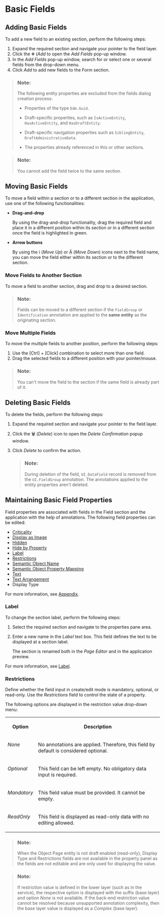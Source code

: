 <!-- loio2953503145dd428194c6dff252744ac1 -->

<link rel="stylesheet" type="text/css" href="../css/sap-icons.css"/>

# Basic Fields



<a name="loio2953503145dd428194c6dff252744ac1__section_al5_jjr_35b"/>

## Adding Basic Fields

To add a new field to an existing section, perform the following steps:

1.  Expand the required section and navigate your pointer to the field layer.
2.  Click the :heavy_plus_sign: \(*Add* to open the *Add Fields* pop-up window.
3.  In the *Add Fields* pop-up window, search for or select one or several fields from the drop-down menu.
4.  Click *Add* to add new fields to the Form section.

> ### Note:  
> The following entity properties are excluded from the fields dialog creation process:
> 
> -   Properties of the type `Edm.Guid`.
> 
> -   Draft-specific properties, such as `IsActiveEntity`, `HasActiveEntity`, and `HasDraftEntity`.
> 
> -   Draft-specific navigation properties such as `SiblingEntity`, `DraftAdministrativeData`.
> 
> -   The properties already referenced in this or other sections.

> ### Note:  
> You cannot add the field twice to the same section.



<a name="loio2953503145dd428194c6dff252744ac1__movebasicfields"/>

## Moving Basic Fields

To move a field within a section or to a different section in the application, use one of the following functionalities:

-   **Drag-and-drop**

    By using the drag-and-drop functionality, drag the required field and place it in a different position within its section or in a different section once the field is highlighted in green.

-   **Arrow buttons**

    By using the <span class="SAP-icons-V5"></span> \(*Move Up*\) or <span class="SAP-icons-V5"></span> \(*Move Down*\) icons next to the field name, you can move the field either within its section or to the different section.




### Move Fields to Another Section

To move a field to another section, drag and drop to a desired section.

> ### Note:  
> Fields can be moved to a different section if the `FieldGroup` or `Identification` annotation are applied to the **same entity** as the originating section.



### Move Multiple Fields

To move the multiple fields to another position, perform the following steps:

1.  Use the [Ctrl\] + [Click\]  combination to select more than one field.
2.  Drag the selected fields to a different position with your pointer/mouse.

> ### Note:  
> You can't move the field to the section if the same field is already part of it.



<a name="loio2953503145dd428194c6dff252744ac1__section_ud3_lvz_35b"/>

## Deleting Basic Fields

To delete the fields, perform the following steps:

1.  Expand the required section and navigate your pointer to the field layer.
2.  Click the :wastebasket: \(*Delete*\) icon to open the *Delete Confirmation* popup window.
3.  Click *Delete* to confirm the action.

    > ### Note:  
    > During deletion of the field, `UI.DataField` record is removed from the `UI.FieldGroup` annotation. The annotations applied to the entity properties aren't deleted.




<a name="loio2953503145dd428194c6dff252744ac1__section_mtm_x32_s5b"/>

## Maintaining Basic Field Properties

Field properties are associated with fields in the Field section and the application with the help of annotations. The following field properties can be edited:

-   [Criticality](appendix-457f2e9.md#loio19d82b5d8bc940738afcb49b51a48bed)
-   [Display as Image](appendix-457f2e9.md#loio344568c1e4014621905d78857cf66401)
-   [Hidden](appendix-457f2e9.md#loiof7ad71792a0044d6b6172f078827bdc0)
-   [Hide by Property](appendix-457f2e9.md#loio4e8bb3df433546f8a80f16e53b29e4c1)
-   [Label](basic-fields-2953503.md#loio2953503145dd428194c6dff252744ac1__label)
-   [Restrictions](basic-fields-2953503.md#loio2953503145dd428194c6dff252744ac1__restrictions)
-   [Semantic Object Name](appendix-457f2e9.md#loio90e03983431d4bfd927b51593a937955)
-   [Semantic Object Property Mapping](appendix-457f2e9.md#loio7726cb0d97194461973e3ec176c8a888)
-   [Text](appendix-457f2e9.md#loio5d1cc16e80ce48de8a47f2835a42cc47)
-   [Text Arrangement](appendix-457f2e9.md#loioecd5568919bf43c5a04dd6b5e8e173f6) 
-   Display Type

For more information, see [Appendix](appendix-457f2e9.md#loio457f2e9699b5437fb09d56311055a4a0).



### Label

To change the section label, perform the following steps:

1.  Select the required section and navigate to the properties pane area.
2.  Enter a new name in the *Label* text box. This field defines the text to be displayed at a section label.

    The section is renamed both in the *Page Editor* and in the application preview.


For more information, see [Label](appendix-457f2e9.md#loiod44832d99bdf4f73ba14cdbb16dc9301).



### Restrictions

Define whether the field input in create/edit mode is mandatory, optional, or read-only. Use the *Restrictions* field to control the state of a property.

The following options are displayed in the restriction value drop-down menu:


<table>
<tr>
<th valign="top">

Option

</th>
<th valign="top">

Description

</th>
</tr>
<tr>
<td valign="top">

*None*

</td>
<td valign="top">

No annotations are applied. Therefore, this field by default is considered optional.

</td>
</tr>
<tr>
<td valign="top">

*Optional*

</td>
<td valign="top">

This field can be left empty. No obligatory data input is required.

</td>
</tr>
<tr>
<td valign="top">

*Mandatory* 

</td>
<td valign="top">

This field value must be provided. It cannot be empty.

</td>
</tr>
<tr>
<td valign="top">

*ReadOnly*

</td>
<td valign="top">

This field is displayed as read-only data with no editing allowed.

</td>
</tr>
</table>

> ### Note:  
> When the Object Page entity is not draft enabled \(read-only\), Display Type and Restrictions fields are not available in the property panel as the fields are not editable and are only used for displaying the value.

> ### Note:  
> If restriction value is defined in the lower layer \(such as in the service\), the respective option is displayed with the suffix \(base layer\) and option *None* is not available. If the back-end restriction value cannot be resolved because unsupported annotation complexity, then the base layer value is displayed as a *Complex* \(base layer\).

